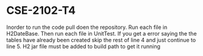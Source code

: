 # CSE-2102-T4
 
Inorder to run the code pull doen the repository.
Run each file in H2DateBase.
Then run each file in UnitTest.
If you get a error saying the the tables have already been created skip the rest of line 4 and just continue to line 5.
H2 jar file must be added to build path to get it running
